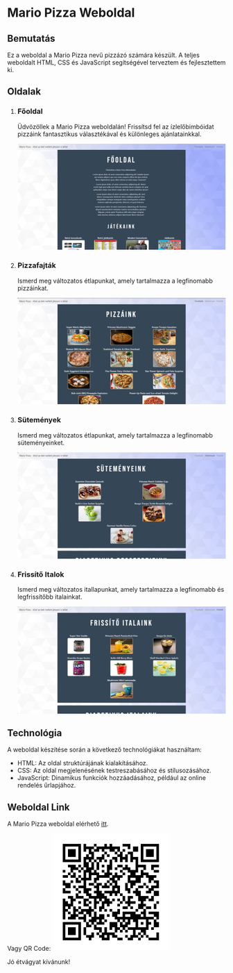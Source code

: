 # Mario Pizza Weboldal

## Bemutatás

Ez a weboldal a Mario Pizza nevű pizzázó számára készült. A teljes weboldalt HTML, CSS és JavaScript segítségével terveztem és fejlesztettem ki.

## Oldalak

1. ### Főoldal

    Üdvözöllek a Mario Pizza weboldalán! Frissítsd fel az ízlelőbimbóidat pizzáink fantasztikus választékával és különleges ajánlatainkkal.

    ![Pizza kép](assets/fooldal.png)

2. ### Pizzafajták

    Ismerd meg változatos étlapunkat, amely tartalmazza a legfinomabb pizzáinkat.

    ![Pizzafajták Kép](assets/pizzafajtaink.png)

3. ### Sütemények

    Ismerd meg változatos étlapunkat, amely tartalmazza a legfinomabb süteményeinket.

    ![Sütemények Kép](assets/sutemenyek.png)

4. ### Frissítő Italok

   Ismerd meg változatos itallapunkat, amely tartalmazza a legfinomabb és legfrissítőbb italainkat.

   ![Frissítő Kép](assets/frisstiokital.png)

## Technológia

A weboldal készítése során a következő technológiákat használtam:

- HTML: Az oldal struktúrájának kialakításához.
- CSS: Az oldal megjelenésének testreszabásához és stílusozásához.
- JavaScript: Dinamikus funkciók hozzáadásához, például az online rendelés űrlapjához.

## Weboldal Link

A Mario Pizza weboldal elérhető [itt](https://janibt.github.io/Pizzazo-feladat/).

Vagy QR Code: ![Kép](assets/pizzazo-qrcode.png)

Jó étvágyat kívánunk!

